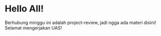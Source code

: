 # Hello All!

Berhubung minggu ini adalah project-review, jadi ngga ada materi disini! Selamat mengerjakan UAS!